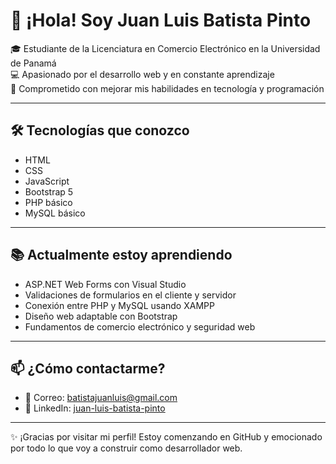 # 👋 ¡Hola! Soy Juan Luis Batista Pinto

🎓 Estudiante de la Licenciatura en Comercio Electrónico en la Universidad de Panamá  
💻 Apasionado por el desarrollo web y en constante aprendizaje  
🌟 Comprometido con mejorar mis habilidades en tecnología y programación

---

## 🛠️ Tecnologías que conozco

- HTML
- CSS
- JavaScript
- Bootstrap 5
- PHP básico
- MySQL básico

---

## 📚 Actualmente estoy aprendiendo

- ASP.NET Web Forms con Visual Studio  
- Validaciones de formularios en el cliente y servidor  
- Conexión entre PHP y MySQL usando XAMPP  
- Diseño web adaptable con Bootstrap  
- Fundamentos de comercio electrónico y seguridad web

---

## 📫 ¿Cómo contactarme?

- 📧 Correo: batistajuanluis@gmail.com  
- 💼 LinkedIn: [juan-luis-batista-pinto](https://www.linkedin.com/in/juan-luis-batista-pinto-9998022b9)

---

✨ ¡Gracias por visitar mi perfil! Estoy comenzando en GitHub y emocionado por todo lo que voy a construir como desarrollador web.
